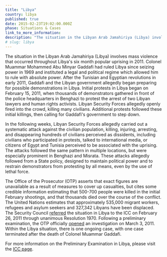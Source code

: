 ```yaml
---
title: "Libya"
country: libya
published: true
date: 2015-02-23T19:02:00.000Z
phase: Situations & Cases
link_to_more_information:
description: "The situation in the Libyan Arab Jamahiriya (Libya) involves mass violence that occurred throughout Libya’s six month popular uprising in 2011. Within the Libya situation, there is one ongoing case, with one case terminated after the death of Colonel Muammar Gaddafi."
# slug: libya
---
```


The situation in the Libyan Arab Jamahiriya (Libya) involves mass violence that occurred throughout Libya's six month popular uprising in 2011. Colonel Muammar Mohammed Abu Minyar Gaddafi had ruled Libya since seizing power in 1969 and instituted a legal and political regime which allowed him to rule with absolute power. After the Tunisian and Egyptian revolutions in early 2011, Gaddafi and the Libyan government allegedly began preparing for possible demonstrations in Libya. Initial protests in Libya began on February 15, 2011, when thousands of demonstrators gathered in front of the police headquarters in Benghazi to protest the arrest of two Libyan lawyers and human rights activists. Libyan Security Forces allegedly openly fired into the crowd, killing many civilians. Additional protests followed these initial killings, then calling for Gaddafi's government to step down.

In the following weeks, Libyan Security Forces allegedly carried out a systematic attack against the civilian population, killing, injuring, arresting, and disappearing hundreds of civilians perceived as dissidents, including civilians who participated in protests, talked to international media, or citizens of Egypt and Tunisia perceived to be associated with the uprising. The attacks followed the same pattern in multiple locations, but were especially prominent in Benghazi and Misrata. These attacks allegedly followed from a State policy, designed to maintain political power and to restrain demonstrators from protesting by all means, even by the use of lethal force.

The Office of the Prosecutor (OTP) asserts that exact figures are unavailable as a result of measures to cover up casualties, but cites some credible information estimating that 500-700 people were killed in the initial February shootings, and that thousands died over the course of the conflict. The United Nations estimates that approximately 535,000 migrant workers, refugees and asylum seekers and 327,342 Libyans have been displaced. The Security Council [referred](http://www.icc-cpi.int/NR/rdonlyres/081A9013-B03D-4859-9D61-5D0B0F2F5EFA/0/1970Eng.pdf) the situation in Libya to the ICC on February 26, 2011 through unanimous Resolution 1970. Following a preliminary examination, the OTP officially [opened](http://www.icc-cpi.int/en_menus/icc/situations%20and%20cases/situations/icc0111/press%20releases/Pages/statement%20020311.aspx) an investigation on March 3, 2011. Within the Libya situation, there is one ongoing case, with one case terminated after the death of Colonel Muammar Gaddafi.

For more information on the Preliminary Examination in Libya, please visit the [ICC page](http://www.icc-cpi.int/en_menus/icc/situations%20and%20cases/situations/icc0111/Pages/situation%20index.aspx).


